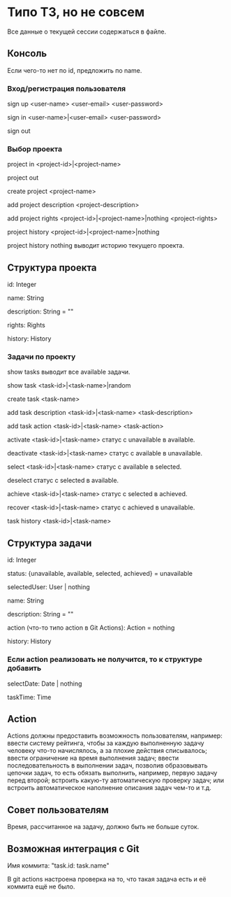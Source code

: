 # Типо ТЗ, но не совсем

Все данные о текущей сессии содержаться в файле.

## Консоль

Если чего-то нет по id,
предложить по name.

### Вход/регистрация пользователя

sign up \<user-name> \<user-email> \<user-password>

sign in \<user-name>|\<user-email> \<user-password>

sign out

### Выбор проекта

project in \<project-id>|\<project-name>

project out

create project \<project-name>

add project description \<project-description>

add project rights \<project-id>|\<project-name>|nothing \<project-rights>

project history \<project-id>|\<project-name>|nothing

project history nothing выводит историю текущего проекта.

## Структура проекта

id: Integer

name: String

description: String = ""

rights: Rights

history: History

### Задачи по проекту

show tasks выводит все available задачи.

show task \<task-id>|\<task-name>|random

create task \<task-name>

add task description \<task-id>|\<task-name> \<task-description>

add task action \<task-id>|\<task-name> \<task-action>

activate \<task-id>|\<task-name> статус с unavailable в available.

deactivate \<task-id>|\<task-name> статус с available в unavailable.

select \<task-id>|\<task-name> статус с available в selected.

deselect статус с selected в available.

achieve \<task-id>|\<task-name> статус с selected в achieved.

recover \<task-id>|\<task-name> статус с achieved в unavailable.

task history \<task-id>|\<task-name>

## Структура задачи

id: Integer

status: {unavailable, available, selected, achieved} = unavailable

selectedUser: User | nothing

name: String

description: String = ""

action (что-то типо action в Git Actions): Action = nothing

history: History

### Если action реализовать не получится, то к структуре добавить

selectDate: Date | nothing

taskTime: Time

## Action

Actions должны предоставить возможность пользователям, например: ввести систему рейтинга,
чтобы за каждую выполненную задачу человеку что-то начислялось,
а за плохие действия списывалось; ввести ограничение на время выполнения задач;
ввести последовательность в выполнении задач, позволив образовывать
цепочки задач, то есть обязать выполнить, например, первую задачу перед второй;
встроить какую-ту автоматическую проверку задач; или встроить автоматическое
наполнение описания задач чем-то и т.д.

## Совет пользователям

Время, рассчитанное на задачу, должно быть не больше суток.

## Возможная интеграция с Git

Имя коммита: "task.id: task.name"

В git actions настроена проверка на то,
что такая задача есть и её коммита ещё не было.
